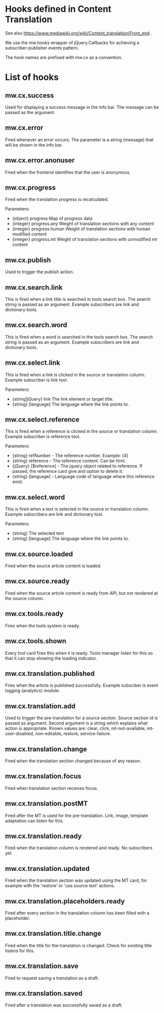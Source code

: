 Hooks defined in Content Translation
====================================

See also https://www.mediawiki.org/wiki/Content_translation/Front_end .

We use the mw.hooks wrapper of jQuery.Callbacks for achieving
a subscriber-publisher events pattern.

The hook names are prefixed with mw.cx as a convention.

# List of hooks

## mw.cx.success

Used for displaying a success message in the info bar.
The message can be passed as the argument.

## mw.cx.error

Fired whenever an error occurs.
The parameter is a string (message) that will be shown in the info bar.

## mw.cx.error.anonuser

Fired when the frontend identifies that the user is anonymous.

## mw.cx.progress

Fired when the translation progress is recalculated.

Parameters:

* {object} progress Map of progress data
* {integer} progress.any Weight of translation sections with any content
* {integer} progress.human Weight of translation sections with human modified content
* {integer} progress.mt Weight of translation sections with unmodified mt content

## mw.cx.publish

Used to trigger the publish action.

## mw.cx.search.link

This is fired when a link title is searched in tools search box.
The search string is passed as an argument. Example subscribers are link and dictionary tools.

## mw.cx.search.word

This is fired when a word is searched in the tools search box.
The search string is passed as an argument. Example subscribers are link and dictionary tools.

## mw.cx.select.link

This is fired when a link is clicked in the source or translation column.
Example subscriber is link tool.

Parameters:

* {string|jQuery} link The link element or target title.
* {string} [language] The language where the link points to.

## mw.cx.select.reference

This is fired when a reference is clicked in the source or translation column.
Example subscriber is reference tool.

Parameters:

* {string} refNumber - The reference number. Example: [4]
* {string} reference - The reference content. Can be html.
* {jQuery} [$reference] - The jquery object related to reference.
If passed, the reference card give and option to delete it.
* {string} [language] - Language code of language where this reference exist.

## mw.cx.select.word

This is fired when a text is selected in the source or translation column.
Example subscribers are link and dictionary tool.

Parameters:

* {string} The selected text
* {string} [language] The language where the link points to.

## mw.cx.source.loaded

Fired when the source article content is loaded.

## mw.cx.source.ready

Fired when the source article content is ready from API, but not rendered at the source column.

## mw.cx.tools.ready

Fires when the tools system is ready.

## mw.cx.tools.shown

Every tool card fires this when it is ready.
Tools manager listen for this so that it can stop showing the loading indicator.

## mw.cx.translation.published

Fires when the article is published successfully.
Example subsciber is event logging (analytics) module.

## mw.cx.translation.add

Used to trigger the pre-translation for a source section. Source section id is passed as argument.
Second argument is a string which explains what action is appropriate. Known values are:
clear, click, mt-not-available, mt-user-disabled, non-editable, restore, service-failure.

## mw.cx.translation.change

Fired when the translation section changed because of any reason.

## mw.cx.translation.focus

Fired when translation section receives focus.

## mw.cx.translation.postMT

Fired after the MT is used for the pre-translation.
Link, image, template adaptation can listen for this.

## mw.cx.translation.ready

Fired when the translation column is rendered and ready. No subscribers yet.

## mw.cx.translation.updated

Fired when the translation section was updated using the MT card,
for example with the 'restore' or 'use source text' actions.

## mw.cx.translation.placeholders.ready

Fired after every section in the translation column has been filled with a placeholder.

## mw.cx.translation.title.change

Fired when the title for the translation is changed. Check for existing title listens for this.

## mw.cx.translation.save

Fired to request saving a translation as a draft.

## mw.cx.translation.saved

Fired after a translation was successfully saved as a draft.
